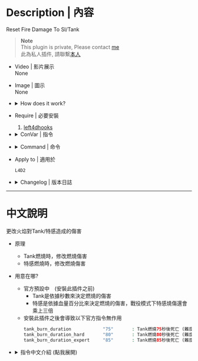 # Description | 內容
Reset Fire Damage To SI/Tank

> __Note__ <br/>
This plugin is private, Please contact [me](https://github.com/fbef0102/Game-Private_Plugin#私人插件列表-private-plugins-list)<br/>
此為私人插件, 請聯繫[本人](https://github.com/fbef0102/Game-Private_Plugin#私人插件列表-private-plugins-list)

* Video | 影片展示
<br/>None

* Image | 圖示
<br/>None

* <details><summary>How does it work?</summary>

	* Modify tank burn damage instead of die in certain seconds
	* After install this plugin, the following officla cvars are not working anymore
		```php
		tank_burn_duration            "75"       : Number of seconds a burning Tank takes to die in easy, normal, versus and survival
		tank_burn_duration_hard       "80"       : Number of seconds a burning Tank takes to die in hard
		tank_burn_duration_expert     "85"       : Number of seconds a burning Tank takes to die in expert
		```
		
</details>

* Require | 必要安裝
	1. [left4dhooks](https://forums.alliedmods.net/showthread.php?t=321696)

* <details><summary>ConVar | 指令</summary>

	* cfg/sourcemod/l4d2_si_fire_damage.cfg
		```php
		// 0=Plugin off, 1=Plugin on.
		l4d2_si_fire_damage_enable "1"

		// Burn damage amount applied to the Smoker. (around every 0.18 seconds). 
		// 0=No Burn Damage (Extinguish Fire), -1=Game Default
		l4d2_si_fire_damage_smoker_modify "2"

		// Burn damage amount applied to the Boomer. (around every 0.18 seconds). 
		// 0=No Burn Damage (Extinguish Fire), -1=Game Default
		l4d2_si_fire_damage_boomer_modify "1"

		// Burn damage amount applied to the Hunter. (around every 0.18 seconds). 
		// 0=No Burn Damage (Extinguish Fire), -1=Game Default
		l4d2_si_fire_damage_hunter_modify "2"

		// Burn damage amount applied to the Spitter. (around every 0.18 seconds). 
		// 0=No Burn Damage (Extinguish Fire), -1=Game Default
		l4d2_si_fire_damage_spitter_modify "2"

		// Burn damage amount applied to the Jockey. (around every 0.18 seconds). 
		// 0=No Burn Damage (Extinguish Fire), -1=Game Default
		l4d2_si_fire_damage_jockey_modify "5"

		// Burn damage amount applied to the Charger. (around every 0.18 seconds). 
		// 0=No Burn Damage (Extinguish Fire), -1=Game Default
		l4d2_si_fire_damage_charger_modify "8"

		// Burn damage amount applied to the Tank. (around every 0.18 seconds). 
		// 0=No Burn Damage (Extinguish Fire), -1=Game Default
		l4d2_si_fire_damage_tank_modify "10"
		```
</details>

* <details><summary>Command | 命令</summary>
	
	None
</details>

* Apply to | 適用於
	```
	L4D2
	```

* <details><summary>Changelog | 版本日誌</summary>

	* v1.1 (2024-2-7)
		* Change plugin name
		* Update Cvars
		* Apply to all SI
		* Require left4dhooks

	* v1.0 (2024-1-28)
		* Initial Release
</details>

- - - -
# 中文說明
更改火焰對Tank/特感造成的傷害

* 原理
	* Tank燃燒時，修改燃燒傷害
	* 特感燃燒時，修改燃燒傷害

* 用意在哪?
    * 官方預設中　(安裝此插件之前)
		* Tank是依據秒數來決定燃燒的傷害
		* 特感是依據血量百分比來決定燃燒的傷害，戰役模式下特感燒傷還會乘上三倍
	* 安裝此插件之後會導致以下官方指令無作用
		```php
		tank_burn_duration            "75"       : Tank燃燒75秒後死亡 (難度為簡單/一般/或模式為對抗/生存)
		tank_burn_duration_hard       "80"       : Tank燃燒80秒後死亡 (難度為進階)
		tank_burn_duration_expert     "85"       : Tank燃燒85秒後死亡 (難度為專家)
		```

* <details><summary>指令中文介紹 (點我展開)</summary>

	* cfg/sourcemod/l4d2_si_fire_damage.cfg
		```php
		// 0=關閉插件, 1=啟動插件
		l4d2_si_fire_damage_enable "1"

		// Smoker的燃燒傷害值 (大約每0.18秒燒傷一次). 
		// 0=無火傷，不會著火, -1=遊戲預設燒傷
		l4d2_si_fire_damage_smoker_modify "2"

		// Boomer的燃燒傷害值 (大約每0.18秒燒傷一次). 
		// 0=無火傷，不會著火, -1=遊戲預設燒傷
		l4d2_si_fire_damage_boomer_modify "1"

		// Hunter的燃燒傷害值 (大約每0.18秒燒傷一次). 
		// 0=無火傷，不會著火, -1=遊戲預設燒傷
		l4d2_si_fire_damage_hunter_modify "2"

		// Spitter的燃燒傷害值 (大約每0.18秒燒傷一次). 
		// 0=無火傷，不會著火, -1=遊戲預設燒傷
		l4d2_si_fire_damage_spitter_modify "2"

		// Jockey的燃燒傷害值 (大約每0.18秒燒傷一次). 
		// 0=無火傷，不會著火, -1=遊戲預設燒傷
		l4d2_si_fire_damage_jockey_modify "5"

		// Charger的燃燒傷害值 (大約每0.18秒燒傷一次). 
		// 0=無火傷，不會著火, -1=遊戲預設燒傷
		l4d2_si_fire_damage_charger_modify "8"

		// Tank的燃燒傷害值 (大約每0.18秒燒傷一次). 
		// 0=無火傷，不會著火, -1=遊戲預設燒傷
		l4d2_si_fire_damage_tank_modify "10"
		```
</details>
